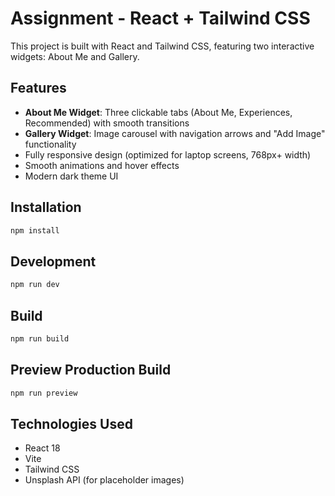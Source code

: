 # Assignment - React + Tailwind CSS

This project is built with React and Tailwind CSS, featuring two interactive widgets: About Me and Gallery.

## Features

- **About Me Widget**: Three clickable tabs (About Me, Experiences, Recommended) with smooth transitions
- **Gallery Widget**: Image carousel with navigation arrows and "Add Image" functionality
- Fully responsive design (optimized for laptop screens, 768px+ width)
- Smooth animations and hover effects
- Modern dark theme UI

## Installation

```bash
npm install
```

## Development

```bash
npm run dev
```

## Build

```bash
npm run build
```

## Preview Production Build

```bash
npm run preview
```

## Technologies Used

- React 18
- Vite
- Tailwind CSS
- Unsplash API (for placeholder images)
